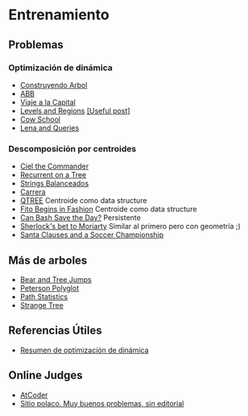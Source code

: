 # Entrenamiento

## Problemas

### Optimización de dinámica

+ [Construyendo Arbol](http://matcomgrader.com/problem/9135/construyendo-arbol/)
+ [ABB](http://matcomgrader.com/problem/5760/abb/)
+ [Viaje a la Capital](http://matcomgrader.com/problem/5779/viaje-a-la-capital/)
+ [Levels and Regions](http://codeforces.com/problemset/problem/674/C) [\[Useful post\]](http://codeforces.com/blog/entry/46693?locale=en)
+ [Cow School](http://coj.uci.cu/24h/problem.xhtml?pid=3905)
+ [Lena and Queries](http://codeforces.com/problemset/problem/678/F)


### Descomposición por centroides

+ [Ciel the Commander](http://codeforces.com/problemset/problem/321/C)
+ [Recurrent on a Tree](https://www.hackerrank.com/contests/w34/challenges/recurrent-on-tree)
+ [Strings Balanceados](http://matcomgrader.com/problem/9147/strings-balanceados/)
+ [Carrera](http://matcomgrader.com/problem/4501/carrera/)
+ [QTREE](http://www.spoj.com/problems/QTREE5/) Centroide como data structure
+ [Fito Begins in Fashion](http://coj.uci.cu/24h/problem.xhtml?pid=3744) Centroide como data
  structure
+ [Can Bash Save the Day?](http://codeforces.com/contest/757/problem/G) Persistente
+ [Sherlock's bet to Moriarty](http://codeforces.com/contest/776/problem/F) Similar al primero pero con geometría ;)
+ [Santa Clauses and a Soccer Championship](http://codeforces.com/contest/752/problem/F)

## Más de arboles

+ [Bear and Tree Jumps](http://codeforces.com/contest/790/problem/B)
+ [Peterson Polyglot](http://codeforces.com/problemset/problem/778/C)
+ [Path Statistics](https://www.hackerrank.com/contests/w34/challenges/path-statistics)
+ [Strange
  Tree](https://www.hackerrank.com/contests/openbracket-2017/challenges/special-path-on-a-strange-tree)

## Referencias Útiles

+ [Resumen de optimización de dinámica](http://codeforces.com/blog/entry/8219)


## Online Judges

+ [AtCoder](http://atcoder.jp)
+ [Sitio polaco. Muy buenos problemas, sin editorial](http://main.edu.pl)

